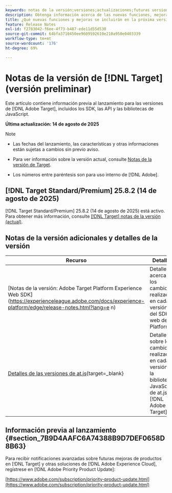 ```yaml
---
keywords: notas de la versión;versiones;actualizaciones;futuras versiones;mejoras;nuevas funciones;correcciones;actualizaciones;versión preliminar;acceso anticipado
description: Obtenga información acerca de las nuevas funciones, mejoras y correcciones que incluirá la próxima versión de [!DNL Target], incluidos los SDK, las API y las bibliotecas de JavaScript.
title: ¿Qué nuevas funciones y mejoras se incluirán en la próxima versión de  [!DNL Target] ?
feature: Release Notes
exl-id: f2783042-f6ee-4f73-b487-ede11d55d530
source-git-commit: 64bfa3710450ee9609592610e210a950e0403339
workflow-type: tm+mt
source-wordcount: '176'
ht-degree: 69%

---
```


# Notas de la versión de [!DNL Target] (versión preliminar)

Este artículo contiene información previa al lanzamiento para las versiones de [!DNL Adobe Target], incluidos los SDK, las API y las bibliotecas de JavaScript.

**Última actualización: 14 de agosto de 2025**

>[!NOTE]
>
>* Las fechas del lanzamiento, las características y otras informaciones están sujetas a cambios sin previo aviso.
>
>* Para ver información sobre la versión actual, consulte [Notas de la versión de Target](release-notes.md).
>
>* Los números entre paréntesis son para uso interno de [!DNL Adobe].

## [!DNL Target Standard/Premium] 25.8.2 (14 de agosto de 2025)

[!DNL Target Standard/Premium] 25.8.2 (14 de agosto de 2025) está activo. Para obtener más información, consulte [[!DNL Target] notas de la versión (actual)](/help/main/r-release-notes/release-notes.md).

## Notas de la versión adicionales y detalles de la versión

| Recurso | Detalles |
|--- |--- |
| [Notas de la versión: Adobe Target Platform Experience Web SDK]&#x200B;(https://experienceleague.adobe.com/docs/experience-platform/edge/release-notes.html?lang=e n) | Detalles acerca de los cambios realizados en cada versión del SDK web de Platform. |
| [Detalles de las versiones de at.js](https://experienceleague.corp.adobe.com/docs/target-dev/developer/client-side/at-js-implementation/target-atjs-versions.html?lang=es){target=_blank} | Detalles sobre los cambios realizados en cada versión de la biblioteca JavaScript de at.js. [!DNL Adobe Target]. |

## Información previa al lanzamiento {#section_7B9D4AAFC6A74388B9D7DEF0658D8B63}

Para recibir notificaciones avanzadas sobre futuras mejoras de productos en [!DNL Target] y otras soluciones de [!DNL Adobe Experience Cloud], regístrese en [!DNL Adobe Priority Product Update]:

[https://www.adobe.com/subscription/priority-product-update.html](https://www.adobe.com/subscription/priority-product-update.html)
